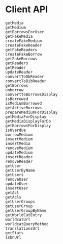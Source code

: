 # Client API

    getMedia
    getMedium
    getBorrowsForUser
    getFakeMedia
    createFakeMedium
    createFakeReader
    getFakeReaders
    createFakeBorrow
    getFakeBorrows
    getReaders
    getReader
    updateReader
    convertToDbReader
    convertToBibReader
    getBorrows
    unborrow
    convertToBorrowsDisplay
    isBorrowed
    isMediumBorrowed
    getActiveBorrows
    prepareMediumForDisplay
    getMediaForDisplay
    getMediaDisplayForDb
    getBorrowsForDisplay
    isOverdue
    borrowMedium
    insertMedium
    insertMedia
    removeMedium
    updateMedium
    insertReader
    removeReader
    getUser
    getUserByName
    getUsers
    removeUser
    updateUser
    insertUser
    getAcl
    getAcls
    getUserGroups
    getUserGroup
    getUserGroupByName
    getWorldCatEntry
    worldcatUrl
    worldcatQueryMethod
    translationsUrl
    getStats
    isbnUrl